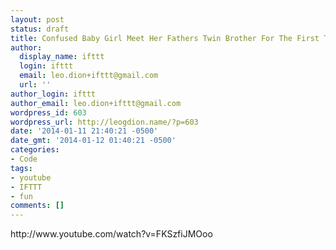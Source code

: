 ```yaml
---
layout: post
status: draft
title: Confused Baby Girl Meet Her Fathers Twin Brother For The First Time! by milikeitviral
author:
  display_name: ifttt
  login: ifttt
  email: leo.dion+ifttt@gmail.com
  url: ''
author_login: ifttt
author_email: leo.dion+ifttt@gmail.com
wordpress_id: 603
wordpress_url: http://leogdion.name/?p=603
date: '2014-01-11 21:40:21 -0500'
date_gmt: '2014-01-12 01:40:21 -0500'
categories:
- Code
tags:
- youtube
- IFTTT
- fun
comments: []
---
```

<p>http:&#47;&#47;www.youtube.com&#47;watch?v=FKSzfiJMOoo</p>
